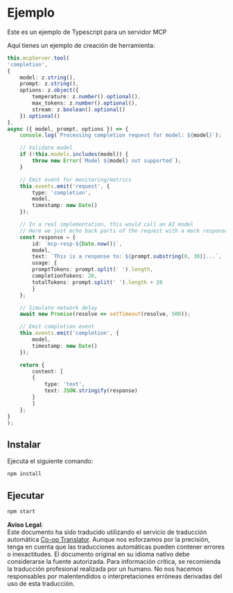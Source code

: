 <!--
CO_OP_TRANSLATOR_METADATA:
{
  "original_hash": "f7a8ffd07682d554929968dfc6ae2ecb",
  "translation_date": "2025-05-16T15:37:11+00:00",
  "source_file": "04-PracticalImplementation/samples/typescript/README.md",
  "language_code": "es"
}
-->
# Ejemplo

Este es un ejemplo de Typescript para un servidor MCP

Aquí tienes un ejemplo de creación de herramienta:

```typescript
this.mcpServer.tool(
'completion',
{
    model: z.string(),
    prompt: z.string(),
    options: z.object({
        temperature: z.number().optional(),
        max_tokens: z.number().optional(),
        stream: z.boolean().optional()
    }).optional()
},
async ({ model, prompt, options }) => {
    console.log(`Processing completion request for model: ${model}`);

    // Validate model
    if (!this.models.includes(model)) {
        throw new Error(`Model ${model} not supported`);
    }

    // Emit event for monitoring/metrics
    this.events.emit('request', { 
        type: 'completion', 
        model, 
        timestamp: new Date() 
    });

    // In a real implementation, this would call an AI model
    // Here we just echo back parts of the request with a mock response
    const response = {
        id: `mcp-resp-${Date.now()}`,
        model,
        text: `This is a response to: ${prompt.substring(0, 30)}...`,
        usage: {
        promptTokens: prompt.split(' ').length,
        completionTokens: 20,
        totalTokens: prompt.split(' ').length + 20
        }
    };

    // Simulate network delay
    await new Promise(resolve => setTimeout(resolve, 500));

    // Emit completion event
    this.events.emit('completion', {
        model,
        timestamp: new Date()
    });

    return {
        content: [
        {
            type: 'text',
            text: JSON.stringify(response)
        }
        ]
    };
}
);
```

## Instalar

Ejecuta el siguiente comando:

```bash
npm install
```

## Ejecutar

```bash
npm start
```

**Aviso Legal**:  
Este documento ha sido traducido utilizando el servicio de traducción automática [Co-op Translator](https://github.com/Azure/co-op-translator). Aunque nos esforzamos por la precisión, tenga en cuenta que las traducciones automáticas pueden contener errores o inexactitudes. El documento original en su idioma nativo debe considerarse la fuente autorizada. Para información crítica, se recomienda la traducción profesional realizada por un humano. No nos hacemos responsables por malentendidos o interpretaciones erróneas derivadas del uso de esta traducción.